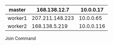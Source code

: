 
| master  | 168.138.12.7    | 10.0.0.17  |
| ------- | --------------- | ---------- |
| worker1 | 207.211.148.223 | 10.0.0.65  |
| worker2 | 168.138.5.219   | 10.0.0.116 |
Join Command
